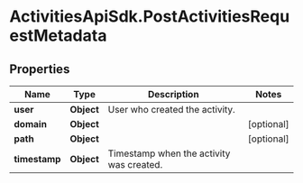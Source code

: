 # ActivitiesApiSdk.PostActivitiesRequestMetadata

## Properties

Name | Type | Description | Notes
------------ | ------------- | ------------- | -------------
**user** | **Object** | User who created the activity. | 
**domain** | **Object** |  | [optional] 
**path** | **Object** |  | [optional] 
**timestamp** | **Object** | Timestamp when the activity was created. | 


